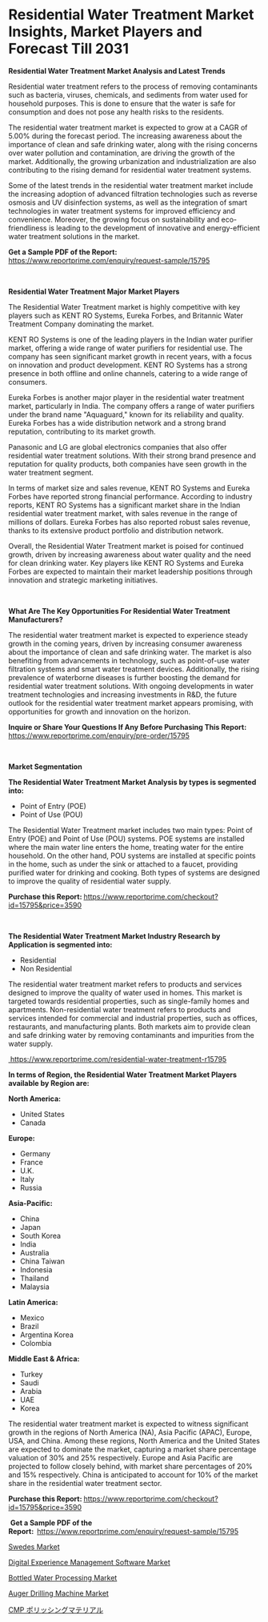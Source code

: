 <p><h1>Residential Water Treatment Market Insights, Market Players and Forecast Till 2031</h1></p><p><strong>Residential Water Treatment Market Analysis and Latest Trends</strong></p>
<p><p>Residential water treatment refers to the process of removing contaminants such as bacteria, viruses, chemicals, and sediments from water used for household purposes. This is done to ensure that the water is safe for consumption and does not pose any health risks to the residents.</p><p>The residential water treatment market is expected to grow at a CAGR of 5.00% during the forecast period. The increasing awareness about the importance of clean and safe drinking water, along with the rising concerns over water pollution and contamination, are driving the growth of the market. Additionally, the growing urbanization and industrialization are also contributing to the rising demand for residential water treatment systems.</p><p>Some of the latest trends in the residential water treatment market include the increasing adoption of advanced filtration technologies such as reverse osmosis and UV disinfection systems, as well as the integration of smart technologies in water treatment systems for improved efficiency and convenience. Moreover, the growing focus on sustainability and eco-friendliness is leading to the development of innovative and energy-efficient water treatment solutions in the market.</p></p>
<p><strong>Get a Sample PDF of the Report:&nbsp;</strong> <a href="https://www.reportprime.com/enquiry/request-sample/15795">https://www.reportprime.com/enquiry/request-sample/15795</a></p>
<p>&nbsp;</p>
<p><strong>Residential Water Treatment Major Market Players</strong></p>
<p><p>The Residential Water Treatment market is highly competitive with key players such as KENT RO Systems, Eureka Forbes, and Britannic Water Treatment Company dominating the market. </p><p>KENT RO Systems is one of the leading players in the Indian water purifier market, offering a wide range of water purifiers for residential use. The company has seen significant market growth in recent years, with a focus on innovation and product development. KENT RO Systems has a strong presence in both offline and online channels, catering to a wide range of consumers.</p><p>Eureka Forbes is another major player in the residential water treatment market, particularly in India. The company offers a range of water purifiers under the brand name "Aquaguard," known for its reliability and quality. Eureka Forbes has a wide distribution network and a strong brand reputation, contributing to its market growth.</p><p>Panasonic and LG are global electronics companies that also offer residential water treatment solutions. With their strong brand presence and reputation for quality products, both companies have seen growth in the water treatment segment.</p><p>In terms of market size and sales revenue, KENT RO Systems and Eureka Forbes have reported strong financial performance. According to industry reports, KENT RO Systems has a significant market share in the Indian residential water treatment market, with sales revenue in the range of millions of dollars. Eureka Forbes has also reported robust sales revenue, thanks to its extensive product portfolio and distribution network.</p><p>Overall, the Residential Water Treatment market is poised for continued growth, driven by increasing awareness about water quality and the need for clean drinking water. Key players like KENT RO Systems and Eureka Forbes are expected to maintain their market leadership positions through innovation and strategic marketing initiatives.</p></p>
<p>&nbsp;</p>
<p><strong>What Are The Key Opportunities For Residential Water Treatment Manufacturers?</strong></p>
<p><p>The residential water treatment market is expected to experience steady growth in the coming years, driven by increasing consumer awareness about the importance of clean and safe drinking water. The market is also benefiting from advancements in technology, such as point-of-use water filtration systems and smart water treatment devices. Additionally, the rising prevalence of waterborne diseases is further boosting the demand for residential water treatment solutions. With ongoing developments in water treatment technologies and increasing investments in R&D, the future outlook for the residential water treatment market appears promising, with opportunities for growth and innovation on the horizon.</p></p>
<p><strong>Inquire or Share Your Questions If Any Before Purchasing This Report:</strong> <a href="https://www.reportprime.com/enquiry/pre-order/15795">https://www.reportprime.com/enquiry/pre-order/15795</a></p>
<p>&nbsp;</p>
<p><strong>Market Segmentation</strong></p>
<p><strong>The Residential Water Treatment Market Analysis by types is segmented into:</strong></p>
<p><ul><li>Point of Entry (POE)</li><li>Point of Use (POU)</li></ul></p>
<p><p>The Residential Water Treatment market includes two main types: Point of Entry (POE) and Point of Use (POU) systems. POE systems are installed where the main water line enters the home, treating water for the entire household. On the other hand, POU systems are installed at specific points in the home, such as under the sink or attached to a faucet, providing purified water for drinking and cooking. Both types of systems are designed to improve the quality of residential water supply.</p></p>
<p><strong>Purchase this Report:&nbsp;</strong><a href="https://www.reportprime.com/checkout?id=15795&price=3590">https://www.reportprime.com/checkout?id=15795&price=3590</a></p>
<p>&nbsp;</p>
<p><strong>The Residential Water Treatment Market Industry Research by Application is segmented into:</strong></p>
<p><ul><li>Residential</li><li>Non Residential</li></ul></p>
<p><p>The residential water treatment market refers to products and services designed to improve the quality of water used in homes. This market is targeted towards residential properties, such as single-family homes and apartments. Non-residential water treatment refers to products and services intended for commercial and industrial properties, such as offices, restaurants, and manufacturing plants. Both markets aim to provide clean and safe drinking water by removing contaminants and impurities from the water supply.</p></p>
<p><a href="https://www.reportprime.com/residential-water-treatment-r15795">&nbsp;https://www.reportprime.com/residential-water-treatment-r15795</a></p>
<p><strong>In terms of Region, the Residential Water Treatment Market Players available by Region are:</strong></p>
<p>
    <p> <strong> North America: </strong>
        <ul>
            <li>United States</li>
            <li>Canada</li>
        </ul>
        </p> 
    <p> <strong> Europe: </strong>
        <ul>
            <li>Germany</li>
            <li>France</li>
            <li>U.K.</li>
            <li>Italy</li>
            <li>Russia</li>
        </ul>
        </p> 
    <p> <strong> Asia-Pacific: </strong>
        <ul>
            <li>China</li>
            <li>Japan</li>
            <li>South Korea</li>
            <li>India</li>
            <li>Australia</li>
            <li>China Taiwan</li>
            <li>Indonesia</li>
            <li>Thailand</li>
            <li>Malaysia</li>
        </ul>
        </p> 
    <p> <strong> Latin America: </strong>
        <ul>
            <li>Mexico</li>
            <li>Brazil</li>
            <li>Argentina Korea</li>
            <li>Colombia</li>
        </ul>
        </p> 
    <p> <strong> Middle East & Africa: </strong>
        <ul>
            <li>Turkey</li>
            <li>Saudi</li>
            <li>Arabia</li>
            <li>UAE</li>
            <li>Korea</li>
        </ul>
    </p>
    </p>
<p><p>The residential water treatment market is expected to witness significant growth in the regions of North America (NA), Asia Pacific (APAC), Europe, USA, and China. Among these regions, North America and the United States are expected to dominate the market, capturing a market share percentage valuation of 30% and 25% respectively. Europe and Asia Pacific are projected to follow closely behind, with market share percentages of 20% and 15% respectively. China is anticipated to account for 10% of the market share in the residential water treatment sector.</p></p>
<p><strong>Purchase this Report: </strong><a href="https://www.reportprime.com/checkout?id=15795&price=3590">https://www.reportprime.com/checkout?id=15795&price=3590</a></p>
<p>&nbsp;<strong>Get a Sample PDF of the Report:&nbsp;&nbsp;</strong><a href="https://www.reportprime.com/enquiry/request-sample/15795">https://www.reportprime.com/enquiry/request-sample/15795</a></p>
<p><strong></strong></p>
<p><p><a href="https://www.linkedin.com/pulse/swedes-market-size-global-industry-overview-segmentation-r5d2c">Swedes Market</a></p><p><a href="https://github.com/joannagoyvaerts/Market-Research-Report-List-2/blob/main/digital-experience-management-software-market.md">Digital Experience Management Software Market</a></p><p><a href="https://github.com/lubmix/Market-Research-Report-List-2/blob/main/bottled-water-processing-market.md">Bottled Water Processing Market</a></p><p><a href="https://www.linkedin.com/pulse/auger-drilling-machine-market-competitive-analysis-trends-forecast-nzy9c?trackingId=P74sX69SrY8EVd6aDWkOUw%3D%3D">Auger Drilling Machine Market</a></p><p><a href="https://github.com/andym141978/Market-Research-Report-List-1/blob/main/533174381981.md">CMP ポリッシングマテリアル</a></p></p>